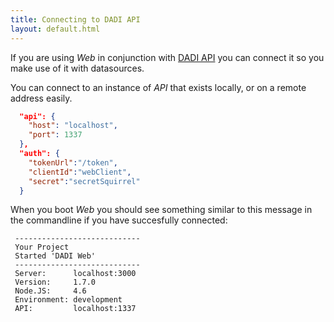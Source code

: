 ```yaml
---
title: Connecting to DADI API
layout: default.html
---
```


If you are using _Web_ in conjunction with [DADI API](https://beta.dadi.tech/platform/api) you can connect it so you make use of it with datasources.

You can connect to an instance of _API_ that exists locally, or on a remote address easily.

```json
  "api": {
    "host": "localhost",
    "port": 1337
  },
  "auth": {
    "tokenUrl":"/token",
    "clientId":"webClient",
    "secret":"secretSquirrel"
  }
```

When you boot _Web_ you should see something similar to this message in the commandline if you have succesfully connected:

```
 ----------------------------
 Your Project
 Started 'DADI Web'
 ----------------------------
 Server:      localhost:3000
 Version:     1.7.0
 Node.JS:     4.6
 Environment: development
 API:         localhost:1337
```